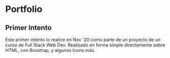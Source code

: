 # Portfolio

## Primer Intento

Este primer intento lo realice en Nov '20 como parte de un proyecto de un curso de Full Stack Web Dev.
Realizado en forma simple directamente sobre HTML, con Boostrap, y algunos Icons más.
